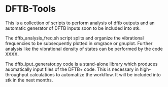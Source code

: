 # DFTB-Tools

This is a collection of scripts to perform analysis of dftb outputs and an automatic generator of DFTB inputs soon to be included into stk. 

The dftb_analysis_freq.sh script splits and organize the vibrational frequencies to be subsequently plotted in xmgrace or gnuplot. Further analysis like the vibrational density of states can be performed by the code XXXX. 

The dftb_iput_generator.py code is a stand-alone library which produces auomatically input files of the DFTB+ code. This is necessary in high-throughput calculations to automatize the workflow. It will be included into stk in the next months.
